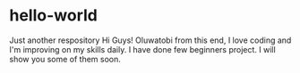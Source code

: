 # hello-world
Just another respository
Hi Guys!
Oluwatobi from this end, I love coding and I'm improving on my skills daily.
I have done few beginners project. I will show you some of them soon.

